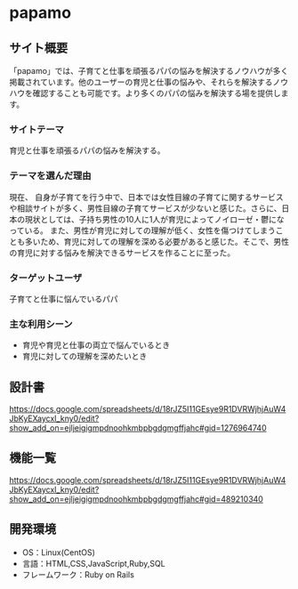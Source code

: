 # papamo

## サイト概要
「papamo」では、子育てと仕事を頑張るパパの悩みを解決するノウハウが多く掲載されています。他のユーザーの育児と仕事の悩みや、それらを解決するノウハウを確認することも可能です。より多くのパパの悩みを解決する場を提供します。

### サイトテーマ
育児と仕事を頑張るパパの悩みを解決する。

### テーマを選んだ理由
現在、
自身が子育てを行う中で、日本では女性目線の子育てに関するサービスや相談サイトが多く、男性目線の子育てサービスが少ないと感じた。さらに、日本の現状としては、子持ち男性の10人に1人が育児によってノイローゼ・鬱になっている。
また、男性が育児に対しての理解が低く、女性を傷つけてしまうことも多いため、育児に対しての理解を深める必要があると感じた。そこで、男性の育児に対する悩みを解決できるサービスを作ることに至った。

### ターゲットユーザ
子育てと仕事に悩んでいるパパ

### 主な利用シーン
- 育児や育児と仕事の両立で悩んでいるとき
- 育児に対しての理解を深めたいとき

## 設計書
https://docs.google.com/spreadsheets/d/18rJZ5I11GEsye9R1DVRWjhjAuW4JbKyEXaycxI_kny0/edit?show_add_on=ejljeigigmpdnoohkmbpbgdgmgffjahc#gid=1276964740

## 機能一覧
https://docs.google.com/spreadsheets/d/18rJZ5I11GEsye9R1DVRWjhjAuW4JbKyEXaycxI_kny0/edit?show_add_on=ejljeigigmpdnoohkmbpbgdgmgffjahc#gid=489210340

## 開発環境
- OS：Linux(CentOS)
- 言語：HTML,CSS,JavaScript,Ruby,SQL
- フレームワーク：Ruby on Rails

